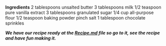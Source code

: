 **Ingredients**
2 tablespoons unsalted butter
3 tablespoons milk
1/2 teaspoon pure vanilla extract
3 tablespoons granulated sugar
1/4 cup all-purpose flour
1/2 teaspoon baking powder
pinch salt
1 tablespoon chocolate sprinkles

__*We have our recipe ready at the [Recipe.md](Recipe.md) file so go to it, see the recipe and have fun making it.*__